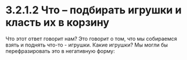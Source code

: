 # 3.2.1.2 Что – подбирать игрушки и класть их в корзину

Что этот ответ говорит нам? Это говорит о том, что мы собираемся взять и поднять что-то - игрушки. Какие игрушки? Мы могли бы перефразировать это в негативную форму:

